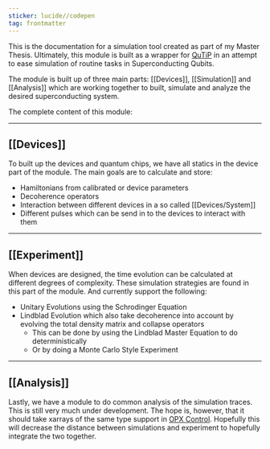 ```yaml
---
sticker: lucide//codepen
tag: frontmatter
---
```

This is the documentation for a simulation tool created as part of my Master Thesis.  Ultimately, this module is built as a wrapper for [QuTiP](https://qutip.org/) in an attempt to ease simulation of routine tasks in Superconducting Qubits. 

The module is built up of three main parts: [[Devices]], [[Simulation]] and [[Analysis]] which are working together to built, simulate and analyze the desired superconducting system.

The complete content of this module:

---
## [[Devices]]

To built up the devices and quantum chips, we have all statics in the device part of the module.  The main goals are to calculate and store:
* Hamiltonians from calibrated or device parameters
* Decoherence operators
* Interaction between different devices in a so called [[Devices/System]]
* Different pulses which can be send in to the devices to interact with them

---
## [[Experiment]]

When devices are designed, the time evolution can be calculated at different degrees of complexity. These simulation strategies are found in this part of the module. And currently support the following:
- Unitary Evolutions using the Schrodinger Equation
- Lindblad Evolution which also take decoherence into account by evolving the total density matrix and collapse operators
	- This can be done by using the Lindblad Master Equation to do deterministically
	- Or by doing a Monte Carlo Style Experiment

--- 
## [[Analysis]]

Lastly, we have a module to do common analysis of the simulation traces. This is still very much under development. The hope is, however, that it should take xarrays of the same type support in [OPX Control](https://github.com/cqed-at-qdev/OPXControl/tree/main/opx_control). Hopefully this will decrease the distance between simulations and experiment to hopefully integrate the two together. 



